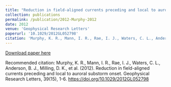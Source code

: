 ```yaml
---
title: "Reduction in field-aligned currents preceding and local to auroral substorm onset"
collection: publications
permalink: /publication/2012-Murphy-2012
date: 2012
venue: 'Geophysical Research Letters'
paperurl: '10.1029/2012GL052798'
citation: 'Murphy, K. R., Mann, I. R., Rae, I. J., Waters, C. L., Anderson, B. J., Milling, D. K., et al. (2012). Reduction in field-aligned currents preceding and local to auroral substorm onset. Geophysical Research Letters, 39(15), 1-6. https://doi.org/10.1029/2012GL052798'
---
```

[Download paper here](10.1029/2012GL052798)

Recommended citation: Murphy, K. R., Mann, I. R., Rae, I. J., Waters, C. L., Anderson, B. J., Milling, D. K., et al. (2012). Reduction in field-aligned currents preceding and local to auroral substorm onset. Geophysical Research Letters, 39(15), 1-6. https://doi.org/10.1029/2012GL052798